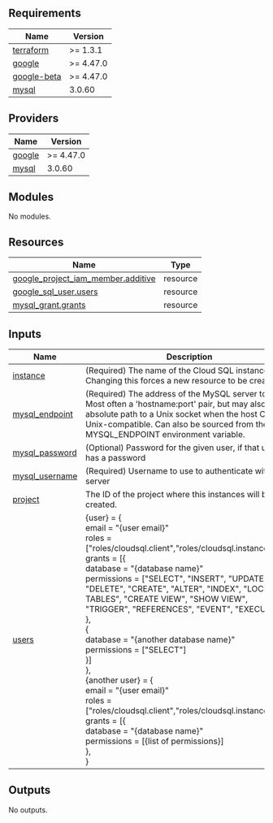 <!-- BEGIN_TF_DOCS -->
## Requirements

| Name | Version |
|------|---------|
| <a name="requirement_terraform"></a> [terraform](#requirement\_terraform) | >= 1.3.1 |
| <a name="requirement_google"></a> [google](#requirement\_google) | >= 4.47.0 |
| <a name="requirement_google-beta"></a> [google-beta](#requirement\_google-beta) | >= 4.47.0 |
| <a name="requirement_mysql"></a> [mysql](#requirement\_mysql) | 3.0.60 |

## Providers

| Name | Version |
|------|---------|
| <a name="provider_google"></a> [google](#provider\_google) | >= 4.47.0 |
| <a name="provider_mysql"></a> [mysql](#provider\_mysql) | 3.0.60 |

## Modules

No modules.

## Resources

| Name | Type |
|------|------|
| [google_project_iam_member.additive](https://registry.terraform.io/providers/hashicorp/google/latest/docs/resources/project_iam_member) | resource |
| [google_sql_user.users](https://registry.terraform.io/providers/hashicorp/google/latest/docs/resources/sql_user) | resource |
| [mysql_grant.grants](https://registry.terraform.io/providers/petoju/mysql/3.0.60/docs/resources/grant) | resource |

## Inputs

| Name | Description | Type | Default | Required |
|------|-------------|------|---------|:--------:|
| <a name="input_instance"></a> [instance](#input\_instance) | (Required) The name of the Cloud SQL instance. Changing this forces a new resource to be created. | `string` | n/a | yes |
| <a name="input_mysql_endpoint"></a> [mysql\_endpoint](#input\_mysql\_endpoint) | (Required) The address of the MySQL server to use. Most often a 'hostname:port' pair, but may also be an absolute path to a Unix socket when the host OS is Unix-compatible. Can also be sourced from the MYSQL\_ENDPOINT environment variable. | `string` | n/a | yes |
| <a name="input_mysql_password"></a> [mysql\_password](#input\_mysql\_password) | (Optional) Password for the given user, if that user has a password | `string` | n/a | yes |
| <a name="input_mysql_username"></a> [mysql\_username](#input\_mysql\_username) | (Required) Username to use to authenticate with the server | `string` | n/a | yes |
| <a name="input_project"></a> [project](#input\_project) | The ID of the project where this instances will be created. | `string` | n/a | yes |
| <a name="input_users"></a> [users](#input\_users) | {user} = {<br>        email = "{user email}"<br>        roles = ["roles/cloudsql.client","roles/cloudsql.instanceUser"]<br>        grants = [{<br>            database = "{database name}"<br>            permissions = ["SELECT", "INSERT", "UPDATE", "DELETE", "CREATE", "ALTER", "INDEX", "LOCK TABLES", "CREATE VIEW", "SHOW VIEW", "TRIGGER", "REFERENCES", "EVENT", "EXECUTE"] <br>        },<br>        {<br>            database = "{another database name}"<br>            permissions = ["SELECT"] <br>        }] <br>    },<br>    {another user} = {<br>        email = "{user email}"<br>        roles = ["roles/cloudsql.client","roles/cloudsql.instanceUser"]<br>        grants = [{<br>            database = "{database name}"<br>            permissions = [{list of permissions}] <br>        },  <br>    } | <pre>map(object({<br>    email = string<br>    host  = optional(string, "%")<br>    roles = optional(list(string),[])<br>    grants = list(object({<br>      database = string<br>      permissions = list(string)<br>    }))<br>  }))</pre> | n/a | yes |

## Outputs

No outputs.
<!-- END_TF_DOCS -->